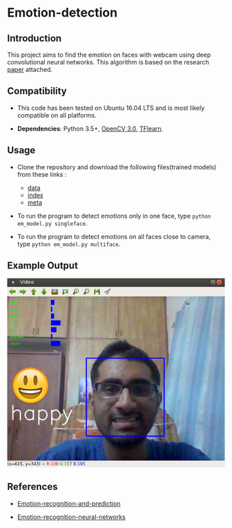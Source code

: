 # Emotion-detection

## Introduction

This project aims to find the emotion on faces with webcam using deep convolutional neural networks. This algorithm is based on the research [paper](https://github.com/atulapra/Emotion-detection/blob/master/ResearchPaper.pdf) attached.

## Compatibility

* This code has been tested on Ubuntu 16.04 LTS and is most likely compatible on all platforms.

* **Dependencies**: Python 3.5+, [OpenCV 3.0](http://opencv.org/opencv-3-0.html), [TFlearn](http://tflearn.org/). 

## Usage

* Clone the repository and download the following files(trained models) from these links :
  * [data](https://drive.google.com/open?id=0B8_K9DW3E9PlV0phWlFfRGFfcEk)
  * [index](https://drive.google.com/open?id=0B8_K9DW3E9PlSmJySGM2Z0lwdlU)
  * [meta](https://drive.google.com/open?id=0B8_K9DW3E9Plb0ZVeHg0cEJuNlE)

* To run the program to detect emotions only in one face, type `python em_model.py singleface`.

* To run the program to detect emotions on all faces close to camera, type `python em_model.py multiface`.

## Example Output

![Happy](examples/happy.png)

## References

* [Emotion-recognition-and-prediction](https://github.com/nimish1512/Emotion-recognition-and-prediction)

* [Emotion-recognition-neural-networks](https://github.com/isseu/emotion-recognition-neural-networks)

